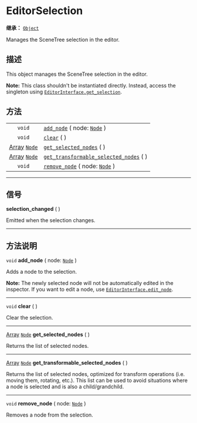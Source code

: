 <!-- ⚠ 请勿编辑本文件 ⚠ -->
<!-- 本文档使用脚本从 WeDot 引擎源码仓库生成。 -->
<!-- 生成脚本：https://github.com/WeDot-Engine/WeDot/tree/4.3/doc/tools/make_md.py； -->
<!-- 原文件：https://github.com/WeDot-Engine/WeDot/tree/4.3/doc/classes/EditorSelection.xml。 -->

<div id="_class_editorselection"></div>

# EditorSelection

**继承：** [`Object`](class_object.md)

Manages the SceneTree selection in the editor.

## 描述

This object manages the SceneTree selection in the editor.

 **Note:** This class shouldn't be instantiated directly. Instead, access the singleton using [`EditorInterface.get_selection`](#class_editorinterface_method_get_selection).

## 方法

|||
|:-:|:--|
| `void`                                          | [`add_node`](#class_editorselection_method_add_node) ( node: [`Node`](class_node.md) )                   |
| `void`                                          | [`clear`](#class_editorselection_method_clear) ( )                                                       |
| [Array](class_array.md) [`Node`](class_node.md) | [`get_selected_nodes`](#class_editorselection_method_get_selected_nodes) ( )                             |
| [Array](class_array.md) [`Node`](class_node.md) | [`get_transformable_selected_nodes`](#class_editorselection_method_get_transformable_selected_nodes) ( ) |
| `void`                                          | [`remove_node`](#class_editorselection_method_remove_node) ( node: [`Node`](class_node.md) )             |

<!-- rst-class:: classref-section-separator -->

---

## 信号

<div id="_class_class_editorselection_signal_selection_changed"></div>

**selection_changed** ( ) <div id="class_editorselection_signal_selection_changed"></div>

Emitted when the selection changes.

<!-- rst-class:: classref-section-separator -->

---

## 方法说明

<div id="_class_editorselection_method_add_node"></div>

`void` **add_node** ( node: [`Node`](class_node.md) )<div id="class_editorselection_method_add_node"></div>

Adds a node to the selection.

 **Note:** The newly selected node will not be automatically edited in the inspector. If you want to edit a node, use [`EditorInterface.edit_node`](#class_editorinterface_method_edit_node).

<!-- rst-class:: classref-item-separator -->

---

<div id="_class_editorselection_method_clear"></div>

`void` **clear** ( )<div id="class_editorselection_method_clear"></div>

Clear the selection.

<!-- rst-class:: classref-item-separator -->

---

<div id="_class_editorselection_method_get_selected_nodes"></div>

[Array](class_array.md) [`Node`](class_node.md) **get_selected_nodes** ( )<div id="class_editorselection_method_get_selected_nodes"></div>

Returns the list of selected nodes.

<!-- rst-class:: classref-item-separator -->

---

<div id="_class_editorselection_method_get_transformable_selected_nodes"></div>

[Array](class_array.md) [`Node`](class_node.md) **get_transformable_selected_nodes** ( )<div id="class_editorselection_method_get_transformable_selected_nodes"></div>

Returns the list of selected nodes, optimized for transform operations (i.e. moving them, rotating, etc.). This list can be used to avoid situations where a node is selected and is also a child/grandchild.

<!-- rst-class:: classref-item-separator -->

---

<div id="_class_editorselection_method_remove_node"></div>

`void` **remove_node** ( node: [`Node`](class_node.md) )<div id="class_editorselection_method_remove_node"></div>

Removes a node from the selection.

[^virtual]: 本方法通常需要用户覆盖才能生效。
[^const]: 本方法无副作用，不会修改该实例的任何成员变量。
[^vararg]: 本方法除了能接受在此处描述的参数外，还能够继续接受任意数量的参数。
[^constructor]: 本方法用于构造某个类型。
[^static]: 调用本方法无需实例，可直接使用类名进行调用。
[^operator]: 本方法描述的是使用本类型作为左操作数的有效运算符。
[^bitfield]: 这个值是由下列位标志构成位掩码的整数。
[^void]: 无返回值。
